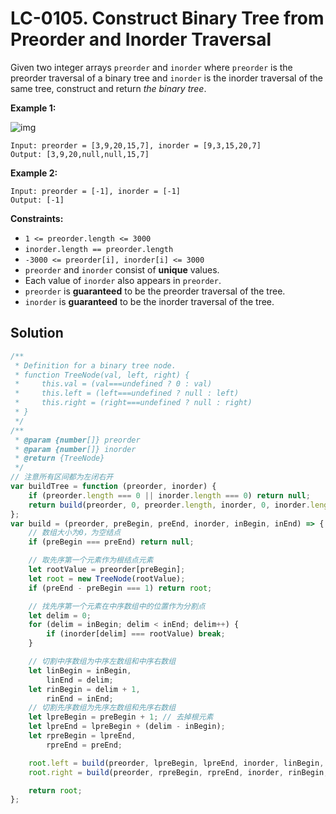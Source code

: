 # LC-0105. Construct Binary Tree from Preorder and Inorder Traversal

Given two integer arrays `preorder` and `inorder` where `preorder` is the preorder traversal of a binary tree and `inorder` is the inorder traversal of the same tree, construct and return _the binary tree_.

**Example 1:**

![img](https://assets.leetcode.com/uploads/2021/02/19/tree.jpg)

```
Input: preorder = [3,9,20,15,7], inorder = [9,3,15,20,7]
Output: [3,9,20,null,null,15,7]
```

**Example 2:**

```
Input: preorder = [-1], inorder = [-1]
Output: [-1]
```

**Constraints:**

-   `1 <= preorder.length <= 3000`
-   `inorder.length == preorder.length`
-   `-3000 <= preorder[i], inorder[i] <= 3000`
-   `preorder` and `inorder` consist of **unique** values.
-   Each value of `inorder` also appears in `preorder`.
-   `preorder` is **guaranteed** to be the preorder traversal of the tree.
-   `inorder` is **guaranteed** to be the inorder traversal of the tree.

## Solution

```javascript
/**
 * Definition for a binary tree node.
 * function TreeNode(val, left, right) {
 *     this.val = (val===undefined ? 0 : val)
 *     this.left = (left===undefined ? null : left)
 *     this.right = (right===undefined ? null : right)
 * }
 */
/**
 * @param {number[]} preorder
 * @param {number[]} inorder
 * @return {TreeNode}
 */
// 注意所有区间都为左闭右开
var buildTree = function (preorder, inorder) {
    if (preorder.length === 0 || inorder.length === 0) return null;
    return build(preorder, 0, preorder.length, inorder, 0, inorder.length);
};
var build = (preorder, preBegin, preEnd, inorder, inBegin, inEnd) => {
    // 数组大小为0，为空结点
    if (preBegin === preEnd) return null;

    // 取先序第一个元素作为根结点元素
    let rootValue = preorder[preBegin];
    let root = new TreeNode(rootValue);
    if (preEnd - preBegin === 1) return root;

    // 找先序第一个元素在中序数组中的位置作为分割点
    let delim = 0;
    for (delim = inBegin; delim < inEnd; delim++) {
        if (inorder[delim] === rootValue) break;
    }

    // 切割中序数组为中序左数组和中序右数组
    let linBegin = inBegin,
        linEnd = delim;
    let rinBegin = delim + 1,
        rinEnd = inEnd;
    // 切割先序数组为先序左数组和先序右数组
    let lpreBegin = preBegin + 1; // 去掉根元素
    let lpreEnd = lpreBegin + (delim - inBegin);
    let rpreBegin = lpreEnd,
        rpreEnd = preEnd;

    root.left = build(preorder, lpreBegin, lpreEnd, inorder, linBegin, linEnd);
    root.right = build(preorder, rpreBegin, rpreEnd, inorder, rinBegin, rinEnd);

    return root;
};
```
